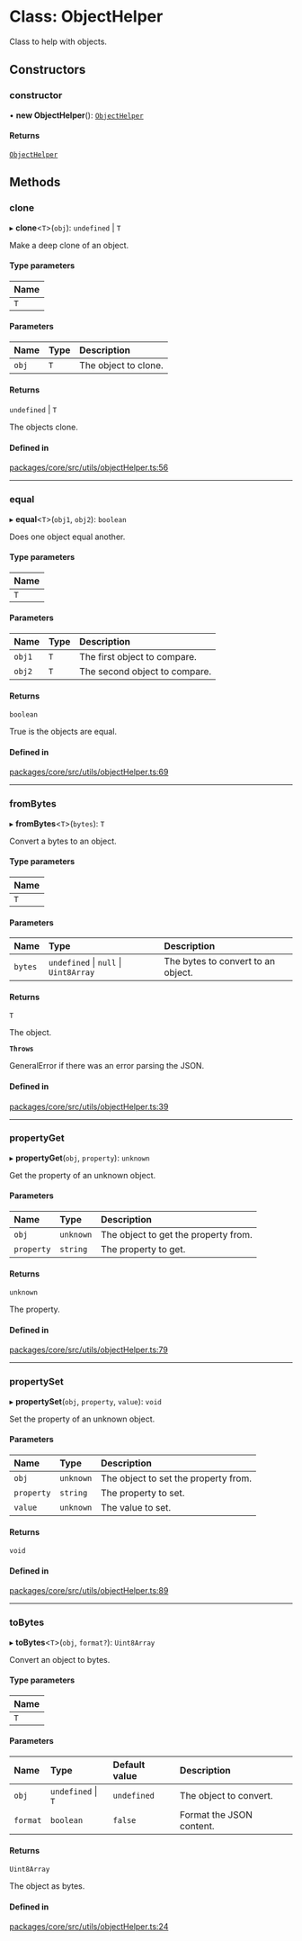 # Class: ObjectHelper

Class to help with objects.

## Constructors

### constructor

• **new ObjectHelper**(): [`ObjectHelper`](ObjectHelper.md)

#### Returns

[`ObjectHelper`](ObjectHelper.md)

## Methods

### clone

▸ **clone**\<`T`\>(`obj`): `undefined` \| `T`

Make a deep clone of an object.

#### Type parameters

| Name |
| :--- |
| `T`  |

#### Parameters

| Name  | Type | Description          |
| :---- | :--- | :------------------- |
| `obj` | `T`  | The object to clone. |

#### Returns

`undefined` \| `T`

The objects clone.

#### Defined in

[packages/core/src/utils/objectHelper.ts:56](https://github.com/gtscio/framework/blob/51767d6/packages/core/src/utils/objectHelper.ts#L56)

---

### equal

▸ **equal**\<`T`\>(`obj1`, `obj2`): `boolean`

Does one object equal another.

#### Type parameters

| Name |
| :--- |
| `T`  |

#### Parameters

| Name   | Type | Description                   |
| :----- | :--- | :---------------------------- |
| `obj1` | `T`  | The first object to compare.  |
| `obj2` | `T`  | The second object to compare. |

#### Returns

`boolean`

True is the objects are equal.

#### Defined in

[packages/core/src/utils/objectHelper.ts:69](https://github.com/gtscio/framework/blob/51767d6/packages/core/src/utils/objectHelper.ts#L69)

---

### fromBytes

▸ **fromBytes**\<`T`\>(`bytes`): `T`

Convert a bytes to an object.

#### Type parameters

| Name |
| :--- |
| `T`  |

#### Parameters

| Name    | Type                                  | Description                        |
| :------ | :------------------------------------ | :--------------------------------- |
| `bytes` | `undefined` \| `null` \| `Uint8Array` | The bytes to convert to an object. |

#### Returns

`T`

The object.

**`Throws`**

GeneralError if there was an error parsing the JSON.

#### Defined in

[packages/core/src/utils/objectHelper.ts:39](https://github.com/gtscio/framework/blob/51767d6/packages/core/src/utils/objectHelper.ts#L39)

---

### propertyGet

▸ **propertyGet**(`obj`, `property`): `unknown`

Get the property of an unknown object.

#### Parameters

| Name       | Type      | Description                          |
| :--------- | :-------- | :----------------------------------- |
| `obj`      | `unknown` | The object to get the property from. |
| `property` | `string`  | The property to get.                 |

#### Returns

`unknown`

The property.

#### Defined in

[packages/core/src/utils/objectHelper.ts:79](https://github.com/gtscio/framework/blob/51767d6/packages/core/src/utils/objectHelper.ts#L79)

---

### propertySet

▸ **propertySet**(`obj`, `property`, `value`): `void`

Set the property of an unknown object.

#### Parameters

| Name       | Type      | Description                          |
| :--------- | :-------- | :----------------------------------- |
| `obj`      | `unknown` | The object to set the property from. |
| `property` | `string`  | The property to set.                 |
| `value`    | `unknown` | The value to set.                    |

#### Returns

`void`

#### Defined in

[packages/core/src/utils/objectHelper.ts:89](https://github.com/gtscio/framework/blob/51767d6/packages/core/src/utils/objectHelper.ts#L89)

---

### toBytes

▸ **toBytes**\<`T`\>(`obj`, `format?`): `Uint8Array`

Convert an object to bytes.

#### Type parameters

| Name |
| :--- |
| `T`  |

#### Parameters

| Name     | Type               | Default value | Description              |
| :------- | :----------------- | :------------ | :----------------------- |
| `obj`    | `undefined` \| `T` | `undefined`   | The object to convert.   |
| `format` | `boolean`          | `false`       | Format the JSON content. |

#### Returns

`Uint8Array`

The object as bytes.

#### Defined in

[packages/core/src/utils/objectHelper.ts:24](https://github.com/gtscio/framework/blob/51767d6/packages/core/src/utils/objectHelper.ts#L24)
